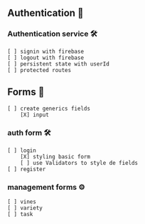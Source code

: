 ## Authentication 🔐
### Authentication service 🛠️
    [ ] signin with firebase
    [ ] logout with firebase
    [ ] persistent state with userId
    [ ] protected routes

## Forms 📝
    [ ] create generics fields
        [X] input
### auth form 🛠️
    [ ] login
        [X] styling basic form
        [ ] use Validators to style de fields
    [ ] register
### management forms ⚙️
    [ ] vines
    [ ] variety
    [ ] task

